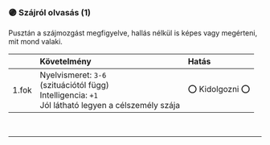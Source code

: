 ### 🟣 Szájról olvasás (1)

Pusztán a szájmozgást megfigyelve, hallás nélkül is képes vagy megérteni, mit mond valaki.

| |  Követelmény | Hatás  |
| :----------- | :----------- | :----------- |
| 1.fok | Nyelvismeret: `3-6`<br />(szituációtól függ)<br />Intelligencia:&nbsp;`+1`<br />Jól látható legyen a célszemély szája | ⭕ Kidolgozni ⭕ |

<br />

---
